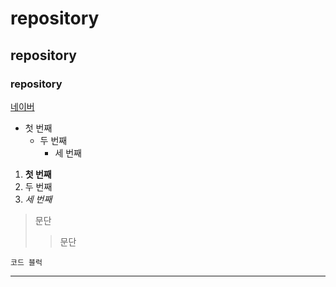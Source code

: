 # repository
## repository
### repository
[네이버](https://naver.com)
- 첫 번째
  - 두 번째
      - 세 번째
1. **첫 번째**
2. 두 번째
3. *세 번째*

>문단
>   >문단

```
코드 블럭
```
* * *
